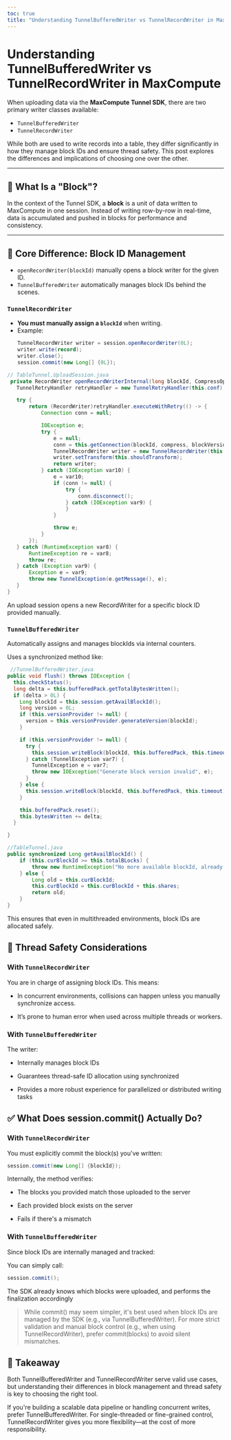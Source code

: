 ```yaml
---
toc: true
title: "Understanding TunnelBufferedWriter vs TunnelRecordWriter in MaxCompute"
---
```

# Understanding TunnelBufferedWriter vs TunnelRecordWriter in MaxCompute

When uploading data via the **MaxCompute Tunnel SDK**, there are two primary writer classes available:

- `TunnelBufferedWriter`
- `TunnelRecordWriter`

While both are used to write records into a table, they differ significantly in how they manage block IDs and ensure thread safety. This post explores the differences and implications of choosing one over the other.

---

## 🧱 What Is a "Block"?

In the context of the Tunnel SDK, a **block** is a unit of data written to MaxCompute in one session. Instead of writing row-by-row in real-time, data is accumulated and pushed in blocks for performance and consistency.

---

## 🧠 Core Difference: Block ID Management

- `openRecordWriter(blockId)` manually opens a block writer for the given ID.
- `TunnelBufferedWriter` automatically manages block IDs behind the scenes.


### `TunnelRecordWriter`

- **You must manually assign a `blockId`** when writing.
- Example:
  ```java
  TunnelRecordWriter writer = session.openRecordWriter(0L);
  writer.write(record);
  writer.close();
  session.commit(new Long[] {0L});
  ```

 ```java
// TableTunnel.UploadSession.java
  private RecordWriter openRecordWriterInternal(long blockId, CompressOption compress, long blockVersion) throws TunnelException {
    TunnelRetryHandler retryHandler = new TunnelRetryHandler(this.conf);

    try {
        return (RecordWriter)retryHandler.executeWithRetry(() -> {
            Connection conn = null;

            IOException e;
            try {
                e = null;
                conn = this.getConnection(blockId, compress, blockVersion);
                TunnelRecordWriter writer = new TunnelRecordWriter(this.schema, conn, compress);
                writer.setTransform(this.shouldTransform);
                return writer;
            } catch (IOException var10) {
                e = var10;
                if (conn != null) {
                    try {
                        conn.disconnect();
                    } catch (IOException var9) {
                    }
                }

                throw e;
            }
        });
    } catch (RuntimeException var8) {
        RuntimeException re = var8;
        throw re;
    } catch (Exception var9) {
        Exception e = var9;
        throw new TunnelException(e.getMessage(), e);
    }
}
```

An upload session opens a new RecordWriter for a specific block ID provided manually.

### `TunnelBufferedWriter`
Automatically assigns and manages blockIds via internal counters.

Uses a synchronized method like:

```java
 //TunnelBufferedWriter.java
public void flush() throws IOException {
  this.checkStatus();
  long delta = this.bufferedPack.getTotalBytesWritten();
  if (delta > 0L) {
    Long blockId = this.session.getAvailBlockId();
    long version = 0L;
    if (this.versionProvider != null) {
      version = this.versionProvider.generateVersion(blockId);
    }

    if (this.versionProvider != null) {
      try {
        this.session.writeBlock(blockId, this.bufferedPack, this.timeout, version);
      } catch (TunnelException var7) {
        TunnelException e = var7;
        throw new IOException("Generate block version invalid", e);
      }
    } else {
      this.session.writeBlock(blockId, this.bufferedPack, this.timeout);
    }

    this.bufferedPack.reset();
    this.bytesWritten += delta;
  }

}
```
```java
//TableTunnel.java
public synchronized Long getAvailBlockId() {
    if (this.curBlockId >= this.totalBLocks) {
        throw new RuntimeException("No more available blockId, already " + this.curBlockId);
    } else {
        Long old = this.curBlockId;
        this.curBlockId = this.curBlockId + this.shares;
        return old;
    }
}
```
This ensures that even in multithreaded environments, block IDs are allocated safely.

## 🔐 Thread Safety Considerations
### With `TunnelRecordWriter`
You are in charge of assigning block IDs. This means:

- In concurrent environments, collisions can happen unless you manually synchronize access.

- It’s prone to human error when used across multiple threads or workers.

### With `TunnelBufferedWriter`
The writer:

- Internally manages block IDs

- Guarantees thread-safe ID allocation using synchronized

- Provides a more robust experience for parallelized or distributed writing tasks

## ✅ What Does session.commit() Actually Do?
### With `TunnelRecordWriter`
You must explicitly commit the block(s) you've written:

```java
session.commit(new Long[] {blockId});
```
Internally, the method verifies:

- The blocks you provided match those uploaded to the server

- Each provided block exists on the server

- Fails if there's a mismatch

### With `TunnelBufferedWriter`
Since block IDs are internally managed and tracked:

You can simply call:

```java
session.commit();
```

The SDK already knows which blocks were uploaded, and performs the finalization accordingly

> While commit() may seem simpler, it's best used when block IDs are managed by the SDK (e.g., via TunnelBufferedWriter). For more strict validation and manual block control (e.g., when using TunnelRecordWriter), prefer commit(blocks) to avoid silent mismatches.

## 📝 Takeaway
Both TunnelBufferedWriter and TunnelRecordWriter serve valid use cases, but understanding their differences in block management and thread safety is key to choosing the right tool.

If you're building a scalable data pipeline or handling concurrent writes, prefer TunnelBufferedWriter. For single-threaded or fine-grained control, TunnelRecordWriter gives you more flexibility—at the cost of more responsibility.